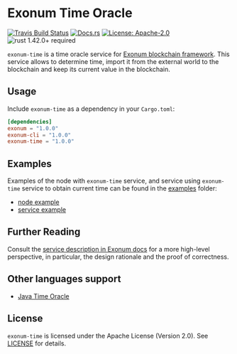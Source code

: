 # Exonum Time Oracle

[![Travis Build Status](https://img.shields.io/travis/exonum/exonum/master.svg?label=Linux%20Build)](https://travis-ci.com/exonum/exonum)
[![Docs.rs](https://docs.rs/exonum-time/badge.svg)](https://docs.rs/exonum-time)
[![License: Apache-2.0](https://img.shields.io/github/license/exonum/exonum.svg)](https://github.com/exonum/exonum/blob/master/LICENSE)
![rust 1.42.0+ required](https://img.shields.io/badge/rust-1.42.0+-blue.svg?label=Required%20Rust)

`exonum-time` is a time oracle service for [Exonum blockchain framework](https://exonum.com/).
This service allows to determine time,
import it from the external world to the blockchain
and keep its current value in the blockchain.

## Usage

Include `exonum-time` as a dependency in your `Cargo.toml`:

```toml
[dependencies]
exonum = "1.0.0"
exonum-cli = "1.0.0"
exonum-time = "1.0.0"
```

## Examples

Examples of the node with `exonum-time` service, and service using
`exonum-time` service to obtain current time can be found in
the [examples](examples) folder:

- [node example]
- [service example]

## Further Reading

Consult the [service description in Exonum docs](https://exonum.com/doc/version/latest/advanced/time)
for a more high-level perspective, in particular, the design rationale
and the proof of correctness.

## Other languages support

- [Java Time Oracle](https://github.com/exonum/exonum-java-binding/tree/master/exonum-java-binding/time-oracle)

## License

`exonum-time` is licensed under the Apache License (Version 2.0).
See [LICENSE](LICENSE) for details.

[node example]: examples/exonum_time.rs
[service example]: examples/simple_service/main.rs
